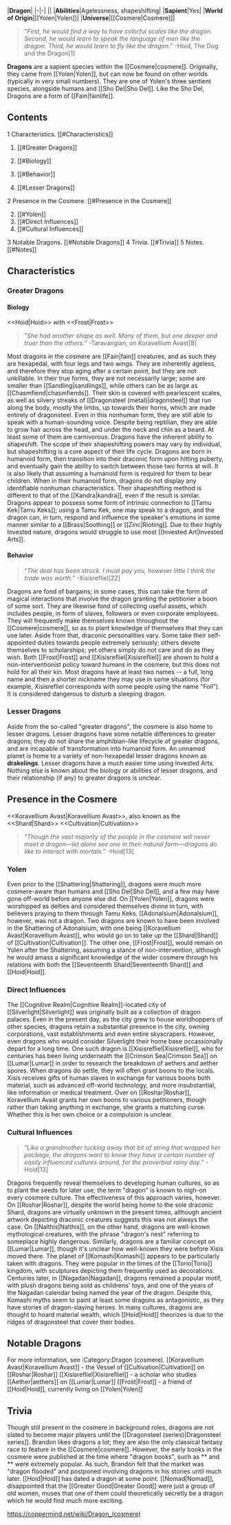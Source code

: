 |**Dragon**|
|-|-|
||
|**Abilities**|Agelessness, shapeshifting|
|**Sapient**|Yes|
|**World of Origin**|[[Yolen\|Yolen]]|
|**Universe**|[[Cosmere\|Cosmere]]|

>“*First, he would find a way to have colorful scales like the dragon. Second, he would learn to speak the language of men like the dragon. Third, he would learn to fly like the dragon.*”
\-Hoid, The Dog and the Dragon[1]


**Dragons** are a sapient species within the [[Cosmere\|cosmere]]. Originally, they came from [[Yolen\|Yolen]], but can now be found on other worlds (typically in very small numbers). They are one of Yolen's three sentient species, alongside humans and [[Sho Del\|Sho Del]]. Like the Sho Del, Dragons are a form of [[Fain\|fainlife]].

## Contents

1 Characteristics. [[#Characteristics]] 

1. [[#Greater Dragons]] 

1. [[#Biology]] 
1. [[#Behavior]] 


1. [[#Lesser Dragons]] 


2 Presence in the Cosmere. [[#Presence in the Cosmere]] 

2. [[#Yolen]] 
2. [[#Direct Influences]] 
2. [[#Cultural Influences]] 


3 Notable Dragons. [[#Notable Dragons]] 
4 Trivia. [[#Trivia]] 
5 Notes. [[#Notes]] 


## Characteristics
### Greater Dragons
#### Biology
  <<Hoid\|Hoid>> with <<Frost\|Frost>>
>“*She had another shape as well. Many of them, but one deeper and truer than the others.*”
\-Taravangian, on Koravellium Avast[8]


Most dragons in the cosmere are [[Fain\|fain]] creatures, and as such they are hexapedal, with four legs and two wings. They are inherently ageless, and therefore they stop aging after a certain point, but they are not unkillable. In their true forms, they are not necessarily large; some are smaller than [[Sandling\|sandlings]], while others can be as large as [[Chasmfiend\|chasmfiends]]. Their skin is covered with pearlescent scales, as well as silvery streaks of [[Dragonsteel (metal)\|dragonsteel]] that run along the body, mostly the limbs, up towards their horns, which are made entirely of dragonsteel. Even in this nonhuman form, they are still able to speak with a human-sounding voice. Despite being reptilian, they are able to grow hair across the head, and under the neck and chin as a beard. At least some of them are carnivorous.
Dragons have the inherent ability to shapeshift. The scope of their shapeshifting powers may vary by individual, but shapeshifting is a core aspect of their life cycle. Dragons are born in humanoid form, then transition into their draconic form upon hitting puberty, and eventually gain the ability to switch between those two forms at will. It is also likely that assuming a humanoid form is required for them to bear children. When in their humanoid form, dragons do not display any identifiable nonhuman characteristics. Their shapeshifting method is different to that of the [[Kandra\|kandra]], even if the result is similar.
Dragons appear to possess some form of intrinsic connection to [[Tamu Kek\|Tamu Keks]]; using a Tamu Kek, one may speak to a dragon, and the dragon can, in turn, respond and influence the speaker's emotions in some manner similar to a [[Brass\|Soothing]] or [[Zinc\|Rioting]].
Due to their highly Invested nature, dragons would struggle to use most [[Invested Art\|Invested Arts]].

#### Behavior
>“*The deal has been struck. I must pay you, however little I think the trade was worth.*”
\-Xisisrefliel[22]


Dragons are fond of bargains; in some cases, this can take the form of magical interactions that involve the dragon granting the petitioner a boon of some sort. They are likewise fond of collecting useful assets, which includes people, in form of slaves, followers or even corporate employees. They will frequently make themselves known throughout the [[Cosmere\|cosmere]], so as to plant knowledge of themselves that they can use later.
Aside from that, draconic personalities vary. Some take their self-appointed duties towards people extremely seriously; others devote themselves to scholarships; yet others simply do not care and do as they wish. Both [[Frost\|Frost]] and [[Xisisrefliel\|Xisisrefliel]] are shown to hold a non-interventionist policy toward humans in the cosmere, but this does not hold for all their kin.
Most dragons have at least two names -- a full, long name and then a shorter nickname they may use in some situations (for example, Xisisrefliel corresponds with some people using the name "Foil").
It is considered dangerous to disturb a sleeping dragon.

### Lesser Dragons
Aside from the so-called "greater dragons", the cosmere is also home to lesser dragons. Lesser dragons have some notable differences to greater dragons; they do not share the amphibian-like lifecycle of greater dragons, and are incapable of transformation into humanoid form. An unnamed planet is home to a variety of non-hexapedal lesser dragons known as **drakelings**. Lesser dragons have a much easier time using Invested Arts.
Nothing else is known about the biology or abilities of lesser dragons, and their relationship (if any) to greater dragons is unclear.

## Presence in the Cosmere
  <<Koravellium Avast\|Koravellium Avast>>, also known as the <<Shard\|Shard>> <<Cultivation\|Cultivation>>
>“*Though the vast majority of the people in the cosmere will never meet a dragon—let alone see one in their natural form—dragons do like to interact with mortals.*”
\-Hoid[13]


### Yolen
Even prior to the [[Shattering\|Shattering]], dragons were much more cosmere-aware than humans and [[Sho Del\|Sho Del]], and a few may have gone off-world before anyone else did. On [[Yolen\|Yolen]], dragons were worshipped as deities and considered themselves divine in turn, with believers praying to them through Tamu Keks. [[Adonalsium\|Adonalsium]], however, was not a dragon.
Two dragons are known to have been involved in the Shattering of Adonalsium, with one being [[Koravellium Avast\|Koravellium Avast]], who would go on to take up the [[Shard\|Shard]] of [[Cultivation\|Cultivation]]. The other one, [[Frost\|Frost]], would remain on Yolen after the Shattering, assuming a stance of non-intervention, although he would amass a significant knowledge of the wider cosmere through his relations with both the [[Seventeenth Shard\|Seventeenth Shard]] and [[Hoid\|Hoid]].

### Direct Influences
The [[Cognitive Realm\|Cognitive Realm]]-located city of [[Silverlight\|Silverlight]] was originally built as a collection of dragon palaces. Even in the present day, as the city grew to house worldhoppers of other species, dragons retain a substantial presence in the city, owning corporations, vast establishments and even entire skyscrapers. However, even dragons who would consider Silverlight their home base occassionally depart for a long time. One such dragon is [[Xisisrefliel\|Xisisrefliel]], who for centuries has been living underneath the [[Crimson Sea\|Crimson Sea]] on [[Lumar\|Lumar]] in order to research the breakdown of aethers and aether spores.
When dragons do settle, they will often grant boons to the locals. Xisis receives gifts of human slaves in exchange for various boons both material, such as advanced off-world technology, and more insubstantial, like information or medical treatment. Over on [[Roshar\|Roshar]], Koravellium Avast grants her own boons to various petitioners, though rather than taking anything in exchange, she grants a matching curse. Whether this is her own choice or a compulsion is unclear.

### Cultural Influences
>“*Like a grandmother tucking away that bit of string that wrapped her package, the dragons want to know they have a certain number of easily influenced cultures around, for the proverbial rainy day.*”
\-Hoid[13]


Dragons frequently reveal themselves to developing human cultures, so as to plant the seeds for later use; the term "dragon" is known to nigh-on every cosmere culture. The effectiveness of this approach varies, however. On [[Roshar\|Roshar]], despite the world being home to the sole draconic Shard, dragons are virtually unknown in the present times, although ancient artwork depicting draconic creatures suggests this was not always the case. On [[Nalthis\|Nalthis]], on the other hand, dragons are well-known mythological creatures, with the phrase "dragon's nest" referring to someplace highly dangerous. Similarly, dragons are a familiar concept on [[Lumar\|Lumar]], though it's unclear how well-known they were before Xisis moved there.
The planet of [[Komashi\|Komashi]] appears to be particularly taken with dragons. They were popular in the times of the [[Torio\|Torio]] kingdom, with sculptures depicting them frequently used as decorations. Centuries later, in [[Nagadan\|Nagadan]], dragons remained a popular motif, with plush dragons being sold as childrens' toys, and one of the years of the Nagadan calendar being named the year of the dragon. Despite this, Komashi myths seem to paint at least some dragons as antagonistic, as they have stories of dragon-slaying heroes.
In many cultures, dragons are thought to hoard material wealth, which [[Hoid\|Hoid]] theorizes is due to the ridges of dragonsteel that cover their bodies.

## Notable Dragons
For more information, see :Category:Dragon (cosmere).
[[Koravellium Avast\|Koravellium Avast]] - the Vessel of [[Cultivation\|Cultivation]] on [[Roshar\|Roshar]]
[[Xisisrefliel\|Xisisrefliel]] - a scholar who studies [[Aether\|aethers]] on [[Lumar\|Lumar]]
[[Frost\|Frost]] - a friend of [[Hoid\|Hoid]], currently living on [[Yolen\|Yolen]]
## Trivia
Though still present in the cosmere in background roles, dragons are not slated to become major players until the [[Dragonsteel (series)\|Dragonsteel series]].
Brandon likes dragons a lot; they are also the only classical fantasy race to feature in the [[Cosmere\|cosmere]]. However, the early books in the cosmere were published at the time where "dragon books", such as ** and ** were extremely popular. As such, Brandon felt that the market was "dragon flooded" and postponed involving dragons in his stories until much later.
[[Hoid\|Hoid]] has dated a dragon at some point.
[[Nomad\|Nomad]], disappointed that the [[Greater Good\|Greater Good]] were just a group of old women, muses that one of them could theoretically secretly be a dragon which he would find much more exciting.


https://coppermind.net/wiki/Dragon_(cosmere)